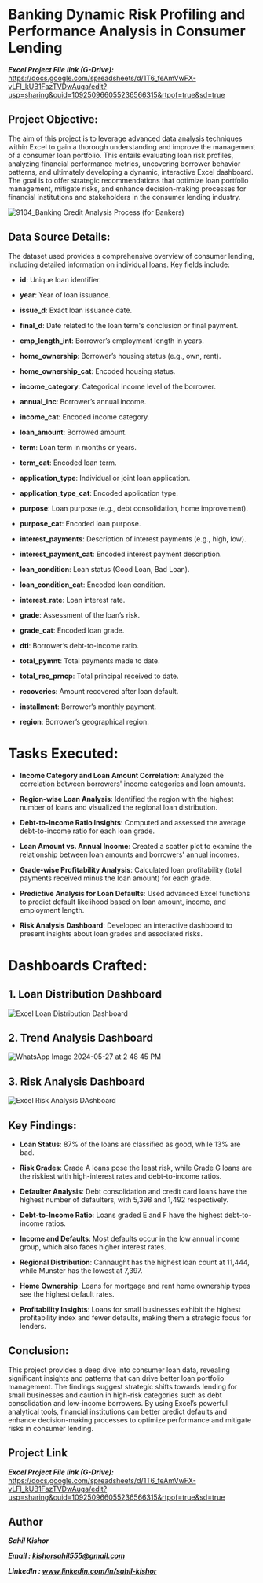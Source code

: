 # Banking Dynamic Risk Profiling and Performance Analysis in Consumer Lending

***Excel Project File link (G-Drive):*** https://docs.google.com/spreadsheets/d/1T6_feAmVwFX-vLFl_kUB1FazTVDwAuga/edit?usp=sharing&ouid=109250966055236566315&rtpof=true&sd=true

## Project Objective:

The aim of this project is to leverage advanced data analysis techniques within Excel to gain a thorough understanding and improve the management of a consumer loan portfolio. This entails evaluating loan risk profiles, analyzing financial performance metrics, uncovering borrower behavior patterns, and ultimately developing a dynamic, interactive Excel dashboard. The goal is to offer strategic recommendations that optimize loan portfolio management, mitigate risks, and enhance decision-making processes for financial institutions and stakeholders in the consumer lending industry.

![9104_Banking Credit Analysis Process (for Bankers)](https://github.com/sahil-kishor/Excel-Dashboarding-Bank-Loans-Risk-Profiling-and-Performance-Analysis/assets/159517524/20654daa-c5f5-43ea-9439-afff6d4be916)


## Data Source Details:

The dataset used provides a comprehensive overview of consumer lending, including detailed information on individual loans. Key fields include:

- **id**: Unique loan identifier.

- **year**: Year of loan issuance.

- **issue_d**: Exact loan issuance date.

- **final_d**: Date related to the loan term's conclusion or final payment.

- **emp_length_int**: Borrower’s employment length in years.

- **home_ownership**: Borrower’s housing status (e.g., own, rent).

- **home_ownership_cat**: Encoded housing status.

- **income_category**: Categorical income level of the borrower.

- **annual_inc**: Borrower’s annual income.

- **income_cat**: Encoded income category.

- **loan_amount**: Borrowed amount.

- **term**: Loan term in months or years.

- **term_cat**: Encoded loan term.

- **application_type**: Individual or joint loan application.

- **application_type_cat**: Encoded application type.

- **purpose**: Loan purpose (e.g., debt consolidation, home improvement).

- **purpose_cat**: Encoded loan purpose.

- **interest_payments**: Description of interest payments (e.g., high, low).

- **interest_payment_cat**: Encoded interest payment description.

- **loan_condition**: Loan status (Good Loan, Bad Loan).

- **loan_condition_cat**: Encoded loan condition.

- **interest_rate**: Loan interest rate.

- **grade**: Assessment of the loan’s risk.

- **grade_cat**: Encoded loan grade.

- **dti**: Borrower’s debt-to-income ratio.

- **total_pymnt**: Total payments made to date.

- **total_rec_prncp**: Total principal received to date.

- **recoveries**: Amount recovered after loan default.

- **installment**: Borrower’s monthly payment.

- **region**: Borrower’s geographical region.

# Tasks Executed:

+ **Income Category and Loan Amount Correlation**: Analyzed the correlation between borrowers' income categories and loan amounts.

+ **Region-wise Loan Analysis**: Identified the region with the highest number of loans and visualized the regional loan distribution.

+ **Debt-to-Income Ratio Insights**: Computed and assessed the average debt-to-income ratio for each loan grade.

+ **Loan Amount vs. Annual Income**: Created a scatter plot to examine the relationship between loan amounts and borrowers' annual incomes.

+ **Grade-wise Profitability Analysis**: Calculated loan profitability (total payments received minus the loan amount) for each grade.

+ **Predictive Analysis for Loan Defaults**: Used advanced Excel functions to predict default likelihood based on loan amount, income, and employment length.

+ **Risk Analysis Dashboard**: Developed an interactive dashboard to present insights about loan grades and associated risks.

# Dashboards Crafted:

## 1. Loan Distribution Dashboard
![Excel Loan Distribution Dashboard](https://github.com/sahil-kishor/Excel-Dashboarding-Bank-Loans-Risk-Profiling-and-Performance-Analysis/assets/159517524/ebd0853b-bbf8-426a-b28d-680124711ff5)

## 2. Trend Analysis Dashboard
![WhatsApp Image 2024-05-27 at 2 48 45 PM](https://github.com/sahil-kishor/Excel-Dashboarding-Bank-Loans-Risk-Profiling-and-Performance-Analysis/assets/159517524/eb9c30d0-168f-4662-9ead-033c9fe27ed9)



## 3. Risk Analysis Dashboard
![Excel Risk Analysis DAshboard](https://github.com/sahil-kishor/Excel-Dashboarding-Bank-Loans-Risk-Profiling-and-Performance-Analysis/assets/159517524/2d321c6a-f390-4aa3-85e0-4069dff728e4)


## Key Findings:
* **Loan Status**: 87% of the loans are classified as good, while 13% are bad.

* **Risk Grades**: Grade A loans pose the least risk, while Grade G loans are the riskiest with high-interest rates and debt-to-income ratios.

* **Defaulter Analysis**: Debt consolidation and credit card loans have the highest number of defaulters, with 5,398 and 1,492 respectively.

* **Debt-to-Income Ratio**: Loans graded E and F have the highest debt-to-income ratios.

* **Income and Defaults**: Most defaults occur in the low annual income group, which also faces higher interest rates.

* **Regional Distribution**: Cannaught has the highest loan count at 11,444, while Munster has the lowest at 7,397.

* **Home Ownership**: Loans for mortgage and rent home ownership types see the highest default rates.
  
* **Profitability Insights**: Loans for small businesses exhibit the highest profitability index and fewer defaults, making them a strategic focus for lenders.

## Conclusion:

This project provides a deep dive into consumer loan data, revealing significant insights and patterns that can drive better loan portfolio management. The findings suggest strategic shifts towards lending for small businesses and caution in high-risk categories such as debt consolidation and low-income borrowers. By using Excel’s powerful analytical tools, financial institutions can better predict defaults and enhance decision-making processes to optimize performance and mitigate risks in consumer lending.

## Project Link

***Excel Project File link (G-Drive):*** https://docs.google.com/spreadsheets/d/1T6_feAmVwFX-vLFl_kUB1FazTVDwAuga/edit?usp=sharing&ouid=109250966055236566315&rtpof=true&sd=true

## Author

***Sahil Kishor***

***Email : kishorsahil555@gmail.com***

***LinkedIn : www.linkedin.com/in/sahil-kishor***
